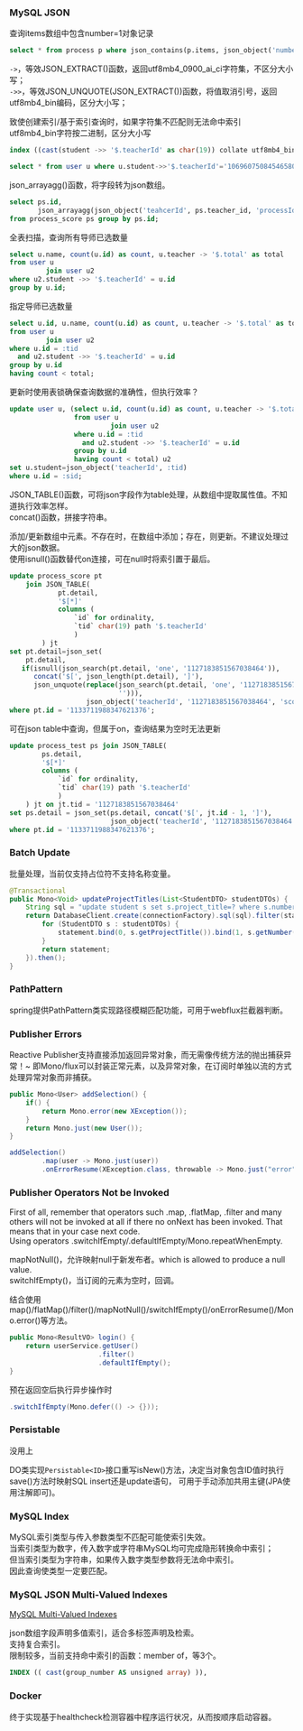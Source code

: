 ### MySQL JSON

查询items数组中包含number=1对象记录

```sql
select * from process p where json_contains(p.items, json_object('number', 1));
```

`->`，等效JSON_EXTRACT()函数，返回utf8mb4_0900_ai_ci字符集，不区分大小写；  
`->>`，等效JSON_UNQUOTE(JSON_EXTRACT())函数，将值取消引号，返回utf8mb4_bin编码，区分大小写；

致使创建索引/基于索引查询时，如果字符集不匹配则无法命中索引  
utf8mb4_bin字符按二进制，区分大小写

```sql
index ((cast(student ->> '$.teacherId' as char(19)) collate utf8mb4_bin))
```

```sql
select * from user u where u.student->>'$.teacherId'='1069607508454658048';
```

json_arrayagg()函数，将字段转为json数组。

```sql
select ps.id, 
       json_arrayagg(json_object('teahcerId', ps.teacher_id, 'processId', ps.process_id, 'score', ps.score)) as json
from process_score ps group by ps.id;
```

全表扫描，查询所有导师已选数量

```sql
select u.name, count(u.id) as count, u.teacher -> '$.total' as total
from user u
         join user u2
where u2.student ->> '$.teacherId' = u.id
group by u.id;
```

指定导师已选数量

```sql
select u.id, u.name, count(u.id) as count, u.teacher -> '$.total' as total
from user u
         join user u2
where u.id = :tid
  and u2.student ->> '$.teacherId' = u.id
group by u.id
having count < total;
```

更新时使用表锁确保查询数据的准确性，但执行效率？

```sql
update user u, (select u.id, count(u.id) as count, u.teacher -> '$.total' as total
                from user u
                         join user u2
                where u.id = :tid
                  and u2.student ->> '$.teacherId' = u.id
                group by u.id
                having count < total) u2
set u.student=json_object('teacherId', :tid)
where u.id = :sid;
```

JSON_TABLE()函数，可将json字段作为table处理，从数组中提取属性值。不知道执行效率怎样。  
concat()函数，拼接字符串。

添加/更新数组中元素。不存在时，在数组中添加；存在，则更新。不建议处理过大的json数据。  
使用isnull()函数替代on连接，可在null时将索引置于最后。
```sql
update process_score pt
    join JSON_TABLE(
            pt.detail,
            '$[*]'
            columns (
                `id` for ordinality,
                `tid` char(19) path '$.teacherId'
                )
        ) jt
set pt.detail=json_set(
    pt.detail,
   if(isnull(json_search(pt.detail, 'one', '1127183851567038464')),
      concat('$[', json_length(pt.detail), ']'),
      json_unquote(replace(json_search(pt.detail, 'one', '1127183851567038464', null, '$**.teacherId'), '.teacherId',
                           ''))),
                   json_object('teacherId', '1127183851567038464', 'score', 2))
where pt.id = '1133711988347621376';
```

可在json table中查询，但属于on，查询结果为空时无法更新

```sql
update process_test ps join JSON_TABLE(
        ps.detail,
        '$[*]'
        columns (
            `id` for ordinality,
            `tid` char(19) path '$.teacherId'
            )
    ) jt on jt.tid = '1127183851567038464'
set ps.detail = json_set(ps.detail, concat('$[', jt.id - 1, ']'),
                         json_object('teacherId', '1127183851567038464', 'score', 3))
where pt.id = '1133711988347621376';
```

### Batch Update

批量处理，当前仅支持占位符不支持名称变量。

```java
@Transactional
public Mono<Void> updateProjectTitles(List<StudentDTO> studentDTOs) {
    String sql = "update student s set s.project_title=? where s.number=?";
    return DatabaseClient.create(connectionFactory).sql(sql).filter(statement -> {
        for (StudentDTO s : studentDTOs) {
            statement.bind(0, s.getProjectTitle()).bind(1, s.getNumber()).add();
        }
        return statement;
    }).then();
}
```

### PathPattern

spring提供PathPattern类实现路径模糊匹配功能，可用于webflux拦截器判断。

### Publisher Errors

Reactive Publisher支持直接添加返回异常对象，而无需像传统方法的抛出捕获异常！~
即Mono/flux可以封装正常元素，以及异常对象，在订阅时单独以流的方式处理异常对象而非捕获。

```java
public Mono<User> addSelection() {
    if() {
        return Mono.error(new XException());    
    }
    return Mono.just(new User());
}
```

```java
addSelection()
        .map(user -> Mono.just(user))
        .onErrorResume(XException.class, throwable -> Mono.just("error"));
```

### Publisher Operators Not be Invoked

First of all, remember that operators such .map, .flatMap, .filter and many others will not be invoked at all if
there no onNext has been invoked. That means that in your case next code.  
Using operators .switchIfEmpty/.defaultIfEmpty/Mono.repeatWhenEmpty.

mapNotNull()，允许映射null于新发布者。which is allowed to produce a null value.  
switchIfEmpty()，当订阅的元素为空时，回调。

结合使用map()/flatMap()/filter()/mapNotNull()/switchIfEmpty()/onErrorResume()/Mono.error()等方法。

```java
public Mono<ResultVO> login() {
    return userService.getUser()
                      .filter()
                      .defaultIfEmpty();
}
```

预在返回空后执行异步操作时

```java
.switchIfEmpty(Mono.defer(() -> {}));
```

### Persistable

没用上

DO类实现`Persistable<ID>`接口重写isNew()方法，决定当对象包含ID值时执行save()方法时映射SQL insert还是update语句，
可用于手动添加共用主键(JPA使用注解即可)。

### MySQL Index

MySQL索引类型与传入参数类型不匹配可能使索引失效。  
当索引类型为数字，传入数字或字符串MySQL均可完成隐形转换命中索引；  
但当索引类型为字符串，如果传入数字类型参数将无法命中索引。  
因此查询使类型一定要匹配。

### MySQL JSON Multi-Valued Indexes

[MySQL Multi-Valued Indexes](https://dev.mysql.com/doc/refman/8.0/en/create-index.html#create-index-multi-valued)

json数组字段声明多值索引，适合多标签声明及检索。  
支持复合索引。  
限制较多，当前支持命中索引的函数：member of，等3个。
```sql
INDEX (( cast(group_number AS unsigned array) )),
```

### Docker
终于实现基于healthcheck检测容器中程序运行状况，从而按顺序启动容器。
